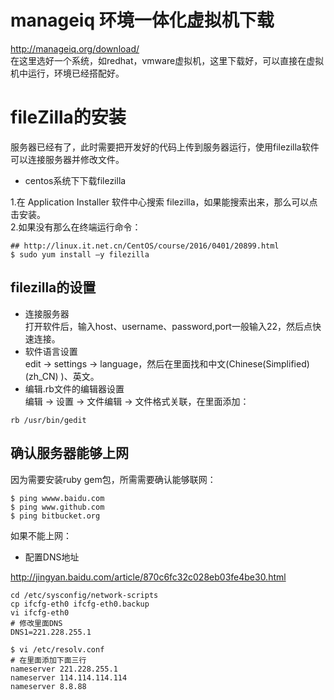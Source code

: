 # manageiq 环境一体化虚拟机下载 #
http://manageiq.org/download/     
在这里选好一个系统，如redhat，vmware虚拟机，这里下载好，可以直接在虚拟机中运行，环境已经搭配好。

# fileZilla的安装 #
服务器已经有了，此时需要把开发好的代码上传到服务器运行，使用filezilla软件可以连接服务器并修改文件。   

* centos系统下下载filezilla    

1.在 Application Installer 软件中心搜索 filezilla，如果能搜索出来，那么可以点击安装。     
2.如果没有那么在终端运行命令：    
```
## http://linux.it.net.cn/CentOS/course/2016/0401/20899.html  
$ sudo yum install –y filezilla
```     

## filezilla的设置 ##

* 连接服务器    
打开软件后，输入host、username、password,port一般输入22，然后点快速连接。      
* 软件语言设置    
edit -> settings -> language，然后在里面找和中文(Chinese(Simplified)(zh_CN) )、英文。      
* 编辑.rb文件的编辑器设置    
编辑 -> 设置 -> 文件编辑 -> 文件格式关联，在里面添加：
```
rb /usr/bin/gedit
```   
## 确认服务器能够上网 ##
因为需要安装ruby gem包，所需需要确认能够联网：   
```
$ ping wwww.baidu.com
$ ping www.github.com
$ ping bitbucket.org
```  
如果不能上网：    

* 配置DNS地址     

http://jingyan.baidu.com/article/870c6fc32c028eb03fe4be30.html    

```
cd /etc/sysconfig/network-scripts
cp ifcfg-eth0 ifcfg-eth0.backup
vi ifcfg-eth0
# 修改里面DNS
DNS1=221.228.255.1   
```    
```
$ vi /etc/resolv.conf 
# 在里面添加下面三行
nameserver 221.228.255.1
nameserver 114.114.114.114
nameserver 8.8.88
```



